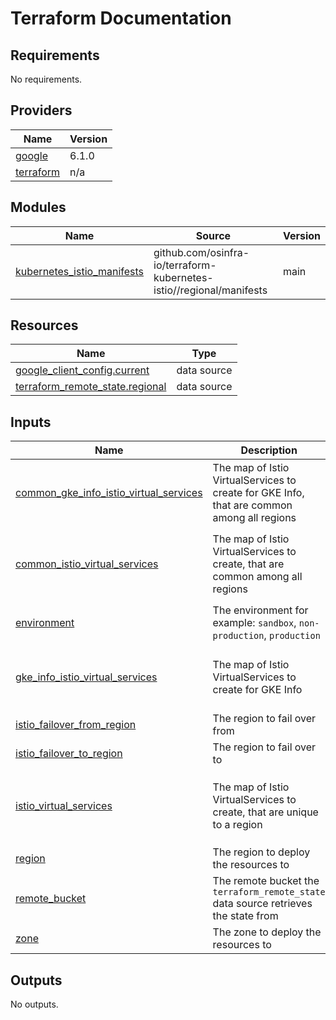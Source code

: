 # Terraform Documentation

<!-- BEGIN_TF_DOCS -->
## Requirements

No requirements.

## Providers

| Name | Version |
|------|---------|
| <a name="provider_google"></a> [google](#provider\_google) | 6.1.0 |
| <a name="provider_terraform"></a> [terraform](#provider\_terraform) | n/a |

## Modules

| Name | Source | Version |
|------|--------|---------|
| <a name="module_kubernetes_istio_manifests"></a> [kubernetes\_istio\_manifests](#module\_kubernetes\_istio\_manifests) | github.com/osinfra-io/terraform-kubernetes-istio//regional/manifests | main |

## Resources

| Name | Type |
|------|------|
| [google_client_config.current](https://registry.terraform.io/providers/hashicorp/google/latest/docs/data-sources/client_config) | data source |
| [terraform_remote_state.regional](https://registry.terraform.io/providers/hashicorp/terraform/latest/docs/data-sources/remote_state) | data source |

## Inputs

| Name | Description | Type | Default | Required |
|------|-------------|------|---------|:--------:|
| <a name="input_common_gke_info_istio_virtual_services"></a> [common\_gke\_info\_istio\_virtual\_services](#input\_common\_gke\_info\_istio\_virtual\_services) | The map of Istio VirtualServices to create for GKE Info, that are common among all regions | <pre>map(object({<br>    destination_host = string<br>    host             = string<br>  }))</pre> | n/a | yes |
| <a name="input_common_istio_virtual_services"></a> [common\_istio\_virtual\_services](#input\_common\_istio\_virtual\_services) | The map of Istio VirtualServices to create, that are common among all regions | <pre>map(object({<br>    destination_host = string<br>    destination_port = optional(number, 8080)<br>    host             = string<br>  }))</pre> | n/a | yes |
| <a name="input_environment"></a> [environment](#input\_environment) | The environment for example: `sandbox`, `non-production`, `production` | `string` | `"sandbox"` | no |
| <a name="input_gke_info_istio_virtual_services"></a> [gke\_info\_istio\_virtual\_services](#input\_gke\_info\_istio\_virtual\_services) | The map of Istio VirtualServices to create for GKE Info | <pre>map(object({<br>    destination_host = string<br>    host             = string<br>  }))</pre> | n/a | yes |
| <a name="input_istio_failover_from_region"></a> [istio\_failover\_from\_region](#input\_istio\_failover\_from\_region) | The region to fail over from | `string` | `""` | no |
| <a name="input_istio_failover_to_region"></a> [istio\_failover\_to\_region](#input\_istio\_failover\_to\_region) | The region to fail over to | `string` | `""` | no |
| <a name="input_istio_virtual_services"></a> [istio\_virtual\_services](#input\_istio\_virtual\_services) | The map of Istio VirtualServices to create, that are unique to a region | <pre>map(object({<br>    destination_host = string<br>    destination_port = optional(number, 8080)<br>    host             = string<br>  }))</pre> | n/a | yes |
| <a name="input_region"></a> [region](#input\_region) | The region to deploy the resources to | `string` | n/a | yes |
| <a name="input_remote_bucket"></a> [remote\_bucket](#input\_remote\_bucket) | The remote bucket the `terraform_remote_state` data source retrieves the state from | `string` | n/a | yes |
| <a name="input_zone"></a> [zone](#input\_zone) | The zone to deploy the resources to | `string` | n/a | yes |

## Outputs

No outputs.
<!-- END_TF_DOCS -->
